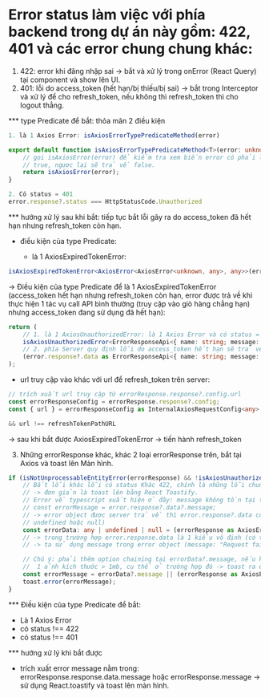 # Error status làm việc với phía backend trong dự án này gồm: 422, 401 và các error chung chung khác:

1. 422: error khi đăng nhập sai -> bắt và xử lý trong onError (React Query) tại component và show lên UI.
2. 401: lỗi do access_token (hết hạn/bị thiếu/bị sai)
   -> bắt trong Interceptor và xử lý để cho refresh_token, nếu không thì refresh_token thì cho logout thẳng.

\*\*\* type Predicate để bắt: thỏa mãn 2 điều kiện

```ts
1. là 1 Axios Error: isAxiosErrorTypePredicateMethod(error)

export default function isAxiosErrorTypePredicateMethod<T>(error: unknown): error is AxiosError<T> {
	// gọi isAxiosError(error) để kiểm tra xem biến error có phải là một AxiosError hay không. Nếu biến error thuộc kiểu AxiosError<T> (với T cụ thể), thì hàm này sẽ trả về
	// true, ngược lại sẽ trả về false.
	return isAxiosError(error);
}

2. Có status = 401
error.response?.status === HttpStatusCode.Unauthorized
```

\*\*\* hướng xử lý sau khi bắt: tiếp tục bắt lỗi gây ra do access_token đã hết hạn nhưng refresh_token còn hạn.

- điều kiện của type Predicate:

  - là 1 AxiosExpiredTokenError:

```ts
isAxiosExpiredTokenError<AxiosError<AxiosError<unknown, any>, any>>(errorResponse);
```

-> Điều kiện của type Predicate để là 1 AxiosExpiredTokenError (access_token hết hạn nhưng refresh_token còn hạn, error được trả về khi thực hiện 1 tác vụ call API bình thường (truy cập vào giỏ hàng chẳng hạn) nhưng access_token đang sử dụng đã hết hạn):

```ts
return (
	// 1. là 1 AxiosUnauthorizedError: là 1 Axios Error và có status = 401
	isAxiosUnauthorizedError<ErrorResponseApi<{ name: string; message: string }>>(error) &&
	// 2. phía Server quy định lỗi do access_token hết hạn sẽ trả về có thuộc tính error.response.data.data.name = " EXPIRED_TOKEN "
	(error.response?.data as ErrorResponseApi<{ name: string; message: string }>)?.data?.name === "EXPIRED_TOKEN"
);
```

- url truy cập vào khác với url để refresh_token trên server:

```ts
// trích xuất url truy cập từ errorResponse.response?.config.url
const errorResponseConfig = errorResponse.response?.config;
const { url } = errorResponseConfig as InternalAxiosRequestConfig<any>;

&& url !== refreshTokenPathURL
```

-> sau khi bắt được AxiosExpiredTokenError -> tiến hành refresh_token

3. Những errorResponse khác, khác 2 loại errorResponse trên, bắt tại Axios và toast lên Màn hình.

```ts
if (isNotUnprocessableEntityError(errorResponse) && !isAxiosUnauthorizedError(errorResponse)) {
	// Bắt lỗi khác lỗi có status Khác 422, chính là những lỗi chung chung, có message đơn giản.
	// -> đơn giản là toast lên bằng React Toastify.
	// Error về typescript xuất hiện ở đây: message không tồn tại trong type {}
	// const errorMessage = error.response?.data?.message;
	// -> error object được server trả về thì error.response?.data có thể là bất kì kiểu gì (1 string HTML, thậm chí là
	// undefined hoặc null)
	const errorData: any | undefined | null = (errorResponse as AxiosError<unknown, any>).response?.data;
	// -> trong trường hợp error.response.data là 1 kiểu vô định (có thể là chuỗi HTML) và không chứa thuộc tính message
	// -> ta sử dụng message trong error object (message: "Request failed with status code 404")

	// Chú ý: phải thêm option chaining tại errorData?.message, nếu không gây lỗi crash do errorData có thể bị undefined (tại chức năng upload ảnh khi ta cố tình upload
	//  1 ảnh kích thước > 1mb, cụ thể ở trường hợp đó -> toast ra error.message)
	const errorMessage = errorData?.message || (errorResponse as AxiosError<unknown, any>).message;
	toast.error(errorMessage);
}
```

\*\*\* Điều kiện của type Predicate để bắt:

- Là 1 Axios Error
- có status !== 422
- có status !== 401

\*\*\* hướng xử lý khi bắt được

- trích xuất error message nằm trong: errorResponse.response.data.message hoặc errorResponse.message
  -> sử dụng React.toastify và toast lên màn hình.
